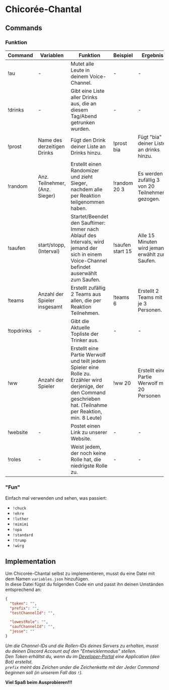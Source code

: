 # Chicorée-Chantal
## Commands
### Funktion

| Command 	| Variablen                      	| Funktion                                                                                                                                               	            | Beispiel         	| Ergebnis                                         	|
|---------	|--------------------------------	|---------------------------------------------------------------------------------------------------------------------------------------------------------------------- |------------------	|--------------------------------------------------	|
| !au     	| -                              	| Mutet alle Leute in deinem Voice-Channel.                                                                                                               	            | -                	| -                                                	|
| !drinks 	| -                              	| Gibt eine Liste aller Drinks aus, die an diesem Tag/Abend getrunken wurden.                                                                               	        | -              	| -                                             	|
| !prost   	| Name des derzeitigen Drinks      	| Fügt den Drink deiner Liste an Drinks hinzu. 	                                                                                                                        | !prost bia        | Fügt "bia" deiner Liste an drinks hinzu.         	|
| !random 	| Anz. Teilnehmer, (Anz. Sieger) 	| Erstellt einen Randomizer und zieht Sieger, nachdem alle per Reaktion teilgenommen haben.                                                              	            | !random 20 3     	| Es werden zufällig 3 von 20 Teilnehmern gezogen. 	|
| !saufen 	| start/stopp, (Interval)        	| Startet/Beendet den Sauftimer: Immer nach Ablauf des Intervals, wird jemand der sich in einem Voice-Channel befindet auserwählt zum Saufen.            	            | !saufen start 15 	| Alle 15 Minuten wird jemand erwählt zum Saufen.  	|
| !teams  	| Anzahl der Spieler insgesamt   	| Erstellt zufällig 2 Teams aus allen, die per Reaktion Teilnehmen.                                                                                      	            | !teams 6         	| Erstellt 2 Teams mit je 3 Personen.              	|
| !topdrinks| -                               	| Gibt die Aktuelle Topliste der Trinker aus.                                                                                      	                                    | -              	| -            	                                    |
| !ww     	| Anzahl der Spieler             	| Erstellt eine Partie Werwolf und teilt jedem Spieler eine Rolle zu. Erzähler wird derjenige, der den Command geschrieben hat. (Teilnahme per Reaktion, min. 8 Leute) 	| !ww 20           	| Erstellt eine Partie Werwolf mit 20 Personen     	|
| !website	| -                              	| Postet einen Link zu unserer Website.                                                                                                                 	            | -                	| -                                                	|
| !roles  	| -                              	| Weist jedem, der noch keine Rolle hat, die niedrigste Rolle zu.                                                                                        	            | -                	| -                                                	|


### "Fun"
Einfach mal verwenden und sehen, was passiert:

- `!chuck`
- `!ehre`
- `!luther`
- `!mimimi`
- `!opa`
- `!standard`
- `!trump`
- `!würg`

## Implementation

Um Chicorée-Chantal selbst zu implementieren, musst du eine Datei mit dem Namen `variables.json` hinzufügen.  
In diese Datei fügst du folgenden Code ein und passt ihn deinen Umständen entsprechend an:  

```json
{
  "token": "",
  "prefix": "",
  "testChannelId": "",

  "lowestRole": "",
  "saufChannelId": "",
  "jesse": ""
}
```

*Um die Channel-IDs und die Rollen-IDs deines Servers zu erhalten, musst du deinen Discord Account auf den "Entwicklermodus" stellen.  
Den Token erhältst du, wenn du im [Developer-Portal](https://discord.com/developers/applications) eine Application (den Bot) erstellst.  
`prefix` meint das Zeichen under die Zeichenkette mit der Jeder Command beginnen soll (in unserem Fall das `!`).*

**Viel Spaß beim Ausprobieren!!!**